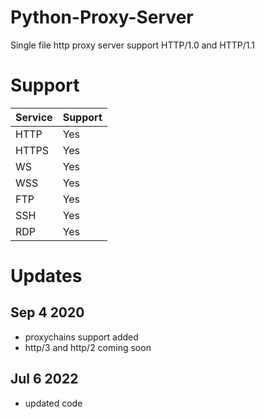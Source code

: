 # Python-Proxy-Server
Single file http proxy server support HTTP/1.0 and HTTP/1.1

# Support
Service  | Support
------------ | -------------
HTTP | Yes
HTTPS | Yes
WS | Yes
WSS | Yes
FTP | Yes
SSH | Yes
RDP | Yes


# Updates
## Sep 4 2020
* proxychains support added
* http/3 and http/2 coming soon

## Jul 6 2022
* updated code
